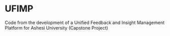 # UFIMP
Code from the development of a Unified Feedback and Insight Management Platform for Ashesi University (Capstone Project)

